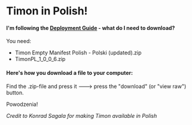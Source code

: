 # Timon in Polish!
#### I'm following the [Deployment Guide](https://github.com/Erithano/Timon-Your-FAQ-bot-for-Microsoft-Teams/wiki/Deployment-Guide) - what do I need to download?
You need:
* Timon Empty Manifest Polish - Polski (updated).zip
* TimonPL_1_0_0_6.zip 
#### Here's how you download a file to your computer:
Find the .zip-file and press it 🡒 press the "download" (or "view raw") button.

Powodzenia!

_Credit to Konrad Sagala for making Timon available in Polish_

